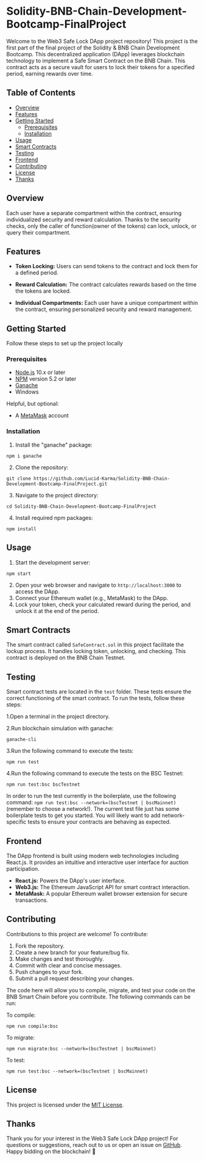 # Solidity-BNB-Chain-Development-Bootcamp-FinalProject

Welcome to the Web3 Safe Lock DApp project repository! This project is the first part of the final project of the Solidity & BNB Chain Development Bootcamp. This decentralized application (DApp) leverages blockchain technology to implement a Safe Smart Contract on the BNB Chain. This contract acts as a secure vault for users to lock their tokens for a specified period, earning rewards over time.

## Table of Contents
  - [Overview](#overview)
  - [Features](#features)
  - [Getting Started](#getting-started)
    - [Prerequisites](#prerequisites)
    - [Installation](#installation)
  - [Usage](#usage)
  - [Smart Contracts](#smart-contracts)
  - [Testing](#testing)
  - [Frontend](#frontend)
  - [Contributing](#contributing)
  - [License](#license)
  - [Thanks](#thanks)

## Overview

Each user have a separate compartment within the contract, ensuring individualized security and reward calculation. Thanks to the security checks, only the caller of function(owner of the tokens) can lock, unlock, or query their compartment.

## Features

- **Token Locking:** Users can send tokens to the contract and lock them for a defined period.

- **Reward Calculation:** The contract calculates rewards based on the time the tokens are locked.

- **Individual Compartments:** Each user have a unique compartment within the contract, ensuring personalized security and reward management.

## Getting Started

Follow these steps to set up the project locally

### Prerequisites

- [Node.js](https://nodejs.org/) 10.x or later
- [NPM](https://docs.npmjs.com/cli/) version 5.2 or later
- [Ganache](https://trufflesuite.com/ganache/) 
- Windows

Helpful, but optional:

- A [MetaMask](https://metamask.io/) account

### Installation

1. Install the "ganache" package:
```
npm i ganache
```
2. Clone the repository:
```
git clone https://github.com/Lucid-Karma/Solidity-BNB-Chain-Development-Bootcamp-FinalProject.git
```
3. Navigate to the project directory:
```
cd Solidity-BNB-Chain-Development-Bootcamp-FinalProject
```
4. Install required npm packages:
```
npm install
```

## Usage
1. Start the development server:
```
npm start
```
2. Open your web browser and navigate to `http://localhost:3000`  to access the DApp.
3. Connect your Ethereum wallet (e.g., MetaMask) to the DApp.
4. Lock your token, check your calculated reward during the period, and unlock it at the end of the period.

## Smart Contracts
The smart contract called `SafeContract.sol` in this project facilitate the lockup process. It handles locking token, unlocking, and checking. This contract is deployed on the BNB Chain Testnet.


## Testing

Smart contract tests are located in the `test` folder. These tests ensure the correct functioning of the smart contract. To run the tests, follow these steps:

1.Open a terminal in the project directory.

2.Run blockchain simulation with ganache:
```
ganache-cli
```
3.Run the following command to execute the tests:
```
npm run test
```
4.Run the following command to execute the tests on the BSC Testnet:
```
npm run test:bsc bscTestnet   
```

In order to run the test currently in the boilerplate, use the following command: `npm run test:bsc --network=(bscTestnet | bscMainnet)` (remember to choose a network!). The current test file just has some boilerplate tests to get you started. You will likely want to add network-specific tests to ensure your contracts are behaving as expected.


## Frontend
The DApp frontend is built using modern web technologies including React.js. It provides an intuitive and interactive user interface for auction participation.

- **React.js:** Powers the DApp's user interface.
- **Web3.js:** The Ethereum JavaScript API for smart contract interaction.
- **MetaMask:** A popular Ethereum wallet browser extension for secure transactions.


## Contributing

Contributions to this project are welcome! To contribute:

1. Fork the repository.
2. Create a new branch for your feature/bug fix.
3. Make changes and test thoroughly.
4. Commit with clear and concise messages.
5. Push changes to your fork.
6. Submit a pull request describing your changes.


The code here will allow you to compile, migrate, and test your code on the BNB Smart Chain before you contribute. The following commands can be run:

To compile:

```
npm run compile:bsc
```

To migrate:

```
npm run migrate:bsc --network=(bscTestnet | bscMainnet)
```

To test:

```
npm run test:bsc --network=(bscTestnet | bscMainnet)
```

## License

This project is licensed under the [MIT License](https://opensource.org/license/mit/).




## Thanks

Thank you for your interest in the Web3 Safe Lock DApp project! For questions or suggestions, reach out to us or open an issue on [GitHub](https://github.com/Lucid-Karma/Solidity-BNB-Chain-Development-Bootcamp-FinalProject/tree/master). Happy bidding on the blockchain! 🚀
